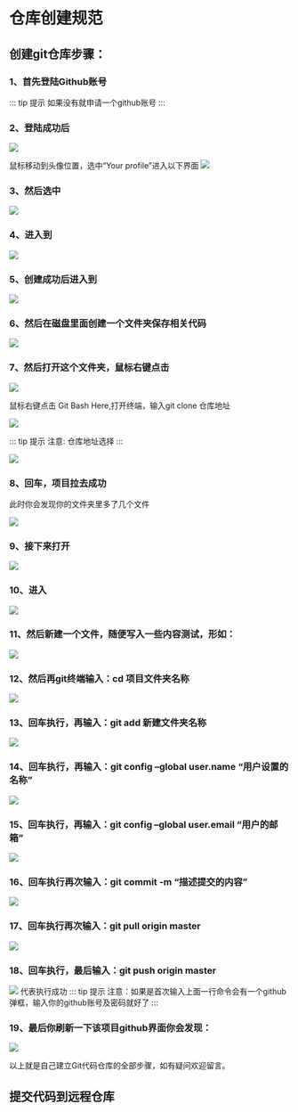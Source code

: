# 仓库创建规范

## 创建git仓库步骤：

### 1、首先登陆Github账号
::: tip 提示
如果没有就申请一个github账号
:::
### 2、登陆成功后
![](./images/gitCreateProject/step1.png)

鼠标移动到头像位置，选中“Your profile”进入以下界面
![](./images/gitCreateProject/step2.png)
### 3、然后选中
![](./images/gitCreateProject/step3.png)
### 4、进入到
![](./images/gitCreateProject/step4.png)
### 5、创建成功后进入到
![](./images/gitCreateProject/step5.png)
### 6、然后在磁盘里面创建一个文件夹保存相关代码
![](./images/gitCreateProject/step6.png)
### 7、然后打开这个文件夹，鼠标右键点击
![](./images/gitCreateProject/step7.png)

鼠标右键点击 Git Bash Here,打开终端，输入git clone 仓库地址

![](./images/gitCreateProject/step8.png)

::: tip 提示
注意: 仓库地址选择
:::

![](./images/gitCreateProject/step9.png)

### 8、回车，项目拉去成功
此时你会发现你的文件夹里多了几个文件

![](./images/gitCreateProject/step10.png)
### 9、接下来打开
![](./images/gitCreateProject/step11.png)
### 10、进入
![](./images/gitCreateProject/step12.png)
### 11、然后新建一个文件，随便写入一些内容测试，形如：
![](./images/gitCreateProject/step13.png)
### 12、然后再git终端输入：cd 项目文件夹名称
![](./images/gitCreateProject/step14.png)
### 13、回车执行，再输入：git add 新建文件夹名称
![](./images/gitCreateProject/step15.png)
### 14、回车执行，再输入：git config –global user.name “用户设置的名称”
![](./images/gitCreateProject/step16.png)
### 15、回车执行，再输入：git config –global user.email “用户的邮箱”
![](./images/gitCreateProject/step17.png)
### 16、回车执行再次输入：git commit -m “描述提交的内容”
![](./images/gitCreateProject/step18.png)
### 17、回车执行再次输入：git pull origin master
![](./images/gitCreateProject/step19.png)
### 18、回车执行，最后输入：git push origin master
![](./images/gitCreateProject/step20.png)
代表执行成功
::: tip 提示
注意：如果是首次输入上面一行命令会有一个github弹框，输入你的github账号及密码就好了
:::
### 19、最后你刷新一下该项目github界面你会发现：
![](./images/gitCreateProject/step21.png)

以上就是自己建立Git代码仓库的全部步骤，如有疑问欢迎留言。

## 提交代码到远程仓库








